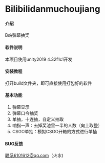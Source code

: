 # Bilibilidanmuchoujiang

#### 介绍
B站弹幕抽奖

#### 软件说明
本项目使用unity2019 4.32f1c1开发


#### 安装教程

打开build文件夹，即可直接使用打包好的软件

#### 基本功能

1.  弹幕显示
2.  弹幕口令抽奖
3.  单抽，十连抽，自定义抽取
4.  响指一声：去掉奖池里一半的人数（向上取整）
5.  CSGO单抽：模拟CSGO开箱的方式进行单抽

#### BUG反馈

联系6101612@qq.com（火水)

